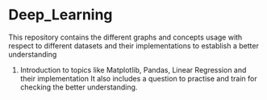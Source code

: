 # Deep_Learning
This repository contains the different graphs and concepts usage with respect to different datasets and their implementations to establish a better understanding

1) Introduction to topics like Matplotlib, Pandas, Linear Regression and their implementation
   It also includes a question to practise and train for checking the better understanding. 
